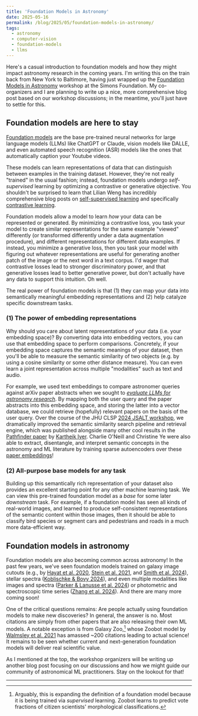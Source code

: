 ```yaml
---
title: 'Foundation Models in Astronomy'
date: 2025-05-16
permalink: /blog/2025/05/foundation-models-in-astronomy/
tags:
  - astronomy
  - computer-vision
  - foundation-models
  - llms
---
```


Here's a casual introduction to foundation models and how they might impact astronomy research in the coming years. I'm writing this on the train back from New York to Baltimore, having just wrapped up the [Foundation Models in Astronomy](https://events.simonsfoundation.org/event/0aff2690-f1cb-485f-833a-429b6c7eb7ef/summary?tm=8eYg1qvbYoaoB-i3qiSGVDkdnLEYU8RX4tCGRKsTY_w) workshop at the Simons Foundation. My co-organizers and I are planning to write up a nice, more comprehensive blog post based on our workshop discussions; in the meantime, you'll just have to settle for this.

## Foundation models are here to stay

[Foundation models](https://crfm.stanford.edu/report.html) are the base pre-trained neural networks for large language models (LLMs) like ChatGPT or Claude, vision models like DALLE, and even automated speech recognition (ASR) models like the ones that automatically caption your Youtube videos. 

These models can learn representations of data that can distinguish between examples in the training dataset. However, they're not really "trained" in the usual fashion; instead, foundation models undergo *self-supervised* learning by optimizing a contrastive or generative objective. You shouldn't be surprised to learn that Lilian Weng has incredibly comprehensive blog posts on [self-supervised learning](https://lilianweng.github.io/posts/2019-11-10-self-supervised/) and specifically [contrastive learning](https://lilianweng.github.io/posts/2021-05-31-contrastive/).

Foundation models allow a model to learn *how* your data can be represented or generated. By minimizing a contrastive loss, you task your model to create similar representations for the same example "viewed" differently (or transformed differently under a data augmentation procedure), and different representations for different data examples. If instead, you minimize a generative loss, then you task your model with figuring out whatever representations are useful for generating another patch of the image or the next word in a text corpus. I'd wager that contrastive losses lead to stronger discriminatory power, and that generative losses lead to better generative power, but don't actually have any data to support this intuition. Oh well. 

The real power of foundation models is that (1) they can map your data into semantically meaningful embedding representations and (2) help catalyze specific downstream tasks. 

### (1) The power of embedding representations

Why should you care about latent representations of your data (i.e. your embedding space)? By converting data into embedding vectors, you can use that embedding space to perform comparisons. Concretely, if your embedding space captures the semantic meanings of your dataset, then you'll be able to measure the semantic similarity of two objects (e.g. by using a cosine similarity or some other distance measure). You can even learn a joint representation across multiple "modalities" such as text and audio.

For example, we used text embeddings to compare astronomer queries against arXiv paper abstracts when we sought to [*evaluate LLMs for astronomy research*](https://arxiv.org/abs/2405.20389). By mapping both the user query and the paper abstracts into this embedding space, and storing the latter into a vector database, we could retrieve (hopefully) relevant papers on the basis of the user query. Over the course of the JHU CLSP [2024 JSALT workshop](https://www.clsp.jhu.edu/workshops/2024-jelinek-summer-workshop-on-speech-and-language-technology/), we dramatically improved the semantic similarity search pipeline and retrieval engine, which was published alongside many other cool results in the [Pathfinder paper](https://arxiv.org/abs/2408.01556) by [Kartheik Iyer](https://kartheikiyer.github.io/). Charlie O'Neill and Christine Ye were also able to extract, disentangle, and interpret semantic concepts in the astronomy and ML literature by training sparse autoencoders over these [paper embeddings](https://arxiv.org/abs/2408.00657)!

### (2) All-purpose base models for any task

Building up this semantically rich representation of your dataset also provides an excellent starting point for any other machine learning task. We can view this pre-trained foundation model as a *base* for some later *downstream* task. For example, if a foundation model has seen all kinds of real-world images, and learned to produce self-consistent representations of the semantic content within those images, then it should be able to classify bird species or segment cars and pedestrians and roads in a much more data-efficient way.

## Foundation models in astronomy

Foundation models are also becoming common across astronomy! In the past few years, we've seen foundation models trained on galaxy image cutouts (e.g., by [Hayat et al. 2020](https://arxiv.org/abs/2012.13083), [Stein et al. 2021](https://arxiv.org/abs/2110.00023), and [Smith et al. 2024](https://arxiv.org/abs/2405.14930)), stellar spectra ([Koblischke & Bovy 2024](https://arxiv.org/abs/2411.04750)), and even multiple modalities like images and spectra ([Parker & Lanusse et al. 2024](https://arxiv.org/abs/2310.03024)) or photometric and spectroscopic time series ([Zhang et al. 2024](https://arxiv.org/abs/2408.16829)). And there are many more coming soon!

One of the critical questions remains: Are people actually using foundation models to make new discoveries? In general, the answer is no. Most citations are simply from other papers that are also releasing their own ML models. A notable exception is from Galaxy Zoo,[^1] whose Zoobot model by [Walmsley et al. 2021](https://arxiv.org/abs/2102.08414) has amassed ~200 citations leading to actual science! It remains to be seen whether current and next-generation foundation models will deliver real scientific value.

As I mentioned at the top, the workshop organizers will be writing up another blog post focusing on our discussions and how we might guide our community of astronomical ML practitioners. Stay on the lookout for that!

---

[^1]: Arguably, this is expanding the definition of a foundation model because it is being trained via *supervised* learning. Zoobot learns to predict vote fractions of citizen scientists' morphological classifications.